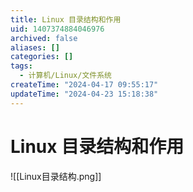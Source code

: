 ```yaml
---
title: Linux 目录结构和作用
uid: 1407374884046976
archived: false
aliases: []
categories: []
tags:
  - 计算机/Linux/文件系统
createTime: "2024-04-17 09:55:17"
updateTime: "2024-04-23 15:18:38"
---
```


# Linux 目录结构和作用

![[Linux目录结构.png]]
